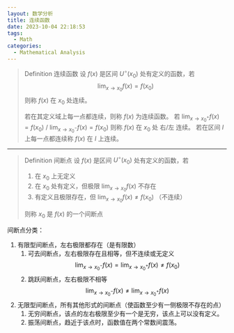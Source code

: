 ```yaml
---
layout: 数学分析
title: 连续函数
date: 2023-10-04 22:18:53
tags:
  - Math
categories:
  - Mathematical Analysis
---
```

> Definition 连续函数
> 设 $f(x)$ 是区间 $U^\circ(x_{0})$ 处有定义的函数，若
> $$\lim_{ x \to x_{0} } f(x)=f(x_{0})$$
> 则称 $f(x)$ 在 $x_{0}$ 处连续。
> 
> 若在其定义域上每一点都连续，则称 $f(x)$ 为连续函数。
> 若 $\lim_{ x \to x_{0}^+ }f(x)=f(x_{0})$ / $\lim_{ x \to x_{0}^- }f(x)=f(x_{0})$ 则称 $f(x)$ 在 $x_{0}$ 处 右/左 连续。
> 若在区间 $I$ 上每一点都连续称 $f(x)$ 在 $I$ 上连续。

---

> Definition 间断点
>  设 $f(x)$ 是区间 $U^\circ(x_{0})$ 处有定义的函数，若
>  1. 在 $x_{0}$ 上无定义
>  2. 在 $x_{0}$ 处有定义，但极限 $\lim_{ x \to x_{0} }f(x)$ 不存在
>  3. 有定义且极限存在，但 $\lim_{ x \to x_{0} }f(x)\neq f(x_{0})$ （不连续）
>  
>  则称 $x_{0}$ 是 $f(x)$ 的一个间断点

间断点分类：
1. 有限型间断点，左右极限都存在（是有限数）
	1. 可去间断点，左右极限存在且相等，但不连续或无定义
	$$ \lim_{ x \to x_{0}^- }f(x)=\lim_{ x \to x_{0}^+ }f(x)\neq f(x_{0})   $$
	2. 跳跃间断点，左右极限不相等
	$$ \lim_{ x \to x_{0}^- }f(x)\neq\lim_{ x \to x_{0}^+ }f(x)$$
2. 无限型间断点，所有其他形式的间断点（使函数至少有一侧极限不存在的点）
	1. 无穷间断点，该点的左右极限至少有一个是无穷，该点上可以没有定义。
	2. 振荡间断点，趋近于该点时，函数值在两个常数间震荡。
